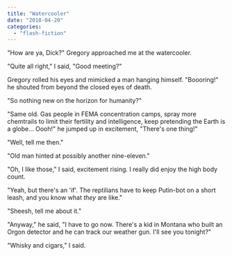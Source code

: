 ```yaml
---
title: "Watercooler"
date: "2018-04-20"
categories: 
  - "flash-fiction"
---
```


"How are ya, Dick?" Gregory approached me at the watercooler.

"Quite all right," I said, "Good meeting?"

Gregory rolled his eyes and mimicked a man hanging himself. "Boooring!" he shouted from beyond the closed eyes of death.

"So nothing new on the horizon for humanity?"

"Same old. Gas people in FEMA concentration camps, spray more chemtrails to limit their fertility and intelligence, keep pretending the Earth is a globe... Oooh!" he jumped up in excitement, "There's one thing!"

"Well, tell me then."

"Old man hinted at possibly another nine-eleven."

"Oh, I like those," I said, excitement rising. I really did enjoy the high body count.

"Yeah, but there's an 'if'. The reptilians have to keep Putin-bot on a short leash, and you know what _they_ are like."

"Sheesh, tell me about it."

"Anyway," he said, "I have to go now. There's a kid in Montana who built an Orgon detector and he can track our weather gun. I'll see you tonight?"

"Whisky and cigars," I said.
